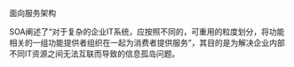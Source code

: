 面向服务架构

SOA阐述了“对于复杂的企业IT系统，应按照不同的，可重用的粒度划分，将功能相关的一组功能提供者组织在一起为消费者提供服务”，其目的是为解决企业内部不同IT资源之间无法互联而导致的信息孤岛问题。